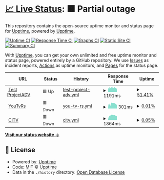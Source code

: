 # [📈 Live Status](https://demo.upptime.js.org): <!--live status--> **🟧 Partial outage**

This repository contains the open-source uptime monitor and status page for [Upptime](https://upptime.js.org), powered by [Upptime](https://github.com/upptime/upptime).

[![Uptime CI](https://github.com/Prj/upptime/workflows/Uptime%20CI/badge.svg)](https://github.com/Prj/upptime/actions?query=workflow%3A%22Uptime+CI%22)
[![Response Time CI](https://github.com/Prj/upptime/workflows/Response%20Time%20CI/badge.svg)](https://github.com/Prj/upptime/actions?query=workflow%3A%22Response+Time+CI%22)
[![Graphs CI](https://github.com/Prj/upptime/workflows/Graphs%20CI/badge.svg)](https://github.com/Prj/upptime/actions?query=workflow%3A%22Graphs+CI%22)
[![Static Site CI](https://github.com/Prj/upptime/workflows/Static%20Site%20CI/badge.svg)](https://github.com/Prj/upptime/actions?query=workflow%3A%22Static+Site+CI%22)
[![Summary CI](https://github.com/Prj/upptime/workflows/Summary%20CI/badge.svg)](https://github.com/Prj/upptime/actions?query=workflow%3A%22Summary+CI%22)

With [Upptime](https://upptime.js.org), you can get your own unlimited and free uptime monitor and status page, powered entirely by a GitHub repository. We use [Issues](https://github.com/upptime/upptime/issues) as incident reports, [Actions](https://github.com/Prj/upptime/actions) as uptime monitors, and [Pages](https://demo.upptime.js.org) for the status page.

<!--start: status pages-->
<!-- This summary is generated by Upptime (https://github.com/upptime/upptime) -->
<!-- Do not edit this manually, your changes will be overwritten -->
<!-- prettier-ignore -->
| URL | Status | History | Response Time | Uptime |
| --- | ------ | ------- | ------------- | ------ |
| <img alt="" src="https://icons.duckduckgo.com/ip3/test.adspro.it.ico" height="13"> [Test ProjectADV](https://test.adspro.it) | 🟩 Up | [test-project-adv.yml](https://github.com/PrjAdv/prjuptime/commits/HEAD/history/test-project-adv.yml) | <details><summary><img alt="Response time graph" src="./graphs/test-project-adv/response-time-week.png" height="20"> 1191ms</summary><br><a href="https://PrjAdv.github.io/prjuptime/history/test-project-adv"><img alt="Response time 1191" src="https://img.shields.io/endpoint?url=https%3A%2F%2Fraw.githubusercontent.com%2FPrjAdv%2Fprjuptime%2FHEAD%2Fapi%2Ftest-project-adv%2Fresponse-time.json"></a><br><a href="https://PrjAdv.github.io/prjuptime/history/test-project-adv"><img alt="24-hour response time 1191" src="https://img.shields.io/endpoint?url=https%3A%2F%2Fraw.githubusercontent.com%2FPrjAdv%2Fprjuptime%2FHEAD%2Fapi%2Ftest-project-adv%2Fresponse-time-day.json"></a><br><a href="https://PrjAdv.github.io/prjuptime/history/test-project-adv"><img alt="7-day response time 1191" src="https://img.shields.io/endpoint?url=https%3A%2F%2Fraw.githubusercontent.com%2FPrjAdv%2Fprjuptime%2FHEAD%2Fapi%2Ftest-project-adv%2Fresponse-time-week.json"></a><br><a href="https://PrjAdv.github.io/prjuptime/history/test-project-adv"><img alt="30-day response time 1191" src="https://img.shields.io/endpoint?url=https%3A%2F%2Fraw.githubusercontent.com%2FPrjAdv%2Fprjuptime%2FHEAD%2Fapi%2Ftest-project-adv%2Fresponse-time-month.json"></a><br><a href="https://PrjAdv.github.io/prjuptime/history/test-project-adv"><img alt="1-year response time 1191" src="https://img.shields.io/endpoint?url=https%3A%2F%2Fraw.githubusercontent.com%2FPrjAdv%2Fprjuptime%2FHEAD%2Fapi%2Ftest-project-adv%2Fresponse-time-year.json"></a></details> | <details><summary><a href="https://PrjAdv.github.io/prjuptime/history/test-project-adv">51.41%</a></summary><a href="https://PrjAdv.github.io/prjuptime/history/test-project-adv"><img alt="All-time uptime 51.41%" src="https://img.shields.io/endpoint?url=https%3A%2F%2Fraw.githubusercontent.com%2FPrjAdv%2Fprjuptime%2FHEAD%2Fapi%2Ftest-project-adv%2Fuptime.json"></a><br><a href="https://PrjAdv.github.io/prjuptime/history/test-project-adv"><img alt="24-hour uptime 51.41%" src="https://img.shields.io/endpoint?url=https%3A%2F%2Fraw.githubusercontent.com%2FPrjAdv%2Fprjuptime%2FHEAD%2Fapi%2Ftest-project-adv%2Fuptime-day.json"></a><br><a href="https://PrjAdv.github.io/prjuptime/history/test-project-adv"><img alt="7-day uptime 51.41%" src="https://img.shields.io/endpoint?url=https%3A%2F%2Fraw.githubusercontent.com%2FPrjAdv%2Fprjuptime%2FHEAD%2Fapi%2Ftest-project-adv%2Fuptime-week.json"></a><br><a href="https://PrjAdv.github.io/prjuptime/history/test-project-adv"><img alt="30-day uptime 51.41%" src="https://img.shields.io/endpoint?url=https%3A%2F%2Fraw.githubusercontent.com%2FPrjAdv%2Fprjuptime%2FHEAD%2Fapi%2Ftest-project-adv%2Fuptime-month.json"></a><br><a href="https://PrjAdv.github.io/prjuptime/history/test-project-adv"><img alt="1-year uptime 51.41%" src="https://img.shields.io/endpoint?url=https%3A%2F%2Fraw.githubusercontent.com%2FPrjAdv%2Fprjuptime%2FHEAD%2Fapi%2Ftest-project-adv%2Fuptime-year.json"></a></details>
| <img alt="" src="https://icons.duckduckgo.com/ip3/youtvrs.it.ico" height="13"> [YouTvRs](https://youtvrs.it) | 🟥 Down | [you-tv-rs.yml](https://github.com/PrjAdv/prjuptime/commits/HEAD/history/you-tv-rs.yml) | <details><summary><img alt="Response time graph" src="./graphs/you-tv-rs/response-time-week.png" height="20"> 301ms</summary><br><a href="https://PrjAdv.github.io/prjuptime/history/you-tv-rs"><img alt="Response time 301" src="https://img.shields.io/endpoint?url=https%3A%2F%2Fraw.githubusercontent.com%2FPrjAdv%2Fprjuptime%2FHEAD%2Fapi%2Fyou-tv-rs%2Fresponse-time.json"></a><br><a href="https://PrjAdv.github.io/prjuptime/history/you-tv-rs"><img alt="24-hour response time 301" src="https://img.shields.io/endpoint?url=https%3A%2F%2Fraw.githubusercontent.com%2FPrjAdv%2Fprjuptime%2FHEAD%2Fapi%2Fyou-tv-rs%2Fresponse-time-day.json"></a><br><a href="https://PrjAdv.github.io/prjuptime/history/you-tv-rs"><img alt="7-day response time 301" src="https://img.shields.io/endpoint?url=https%3A%2F%2Fraw.githubusercontent.com%2FPrjAdv%2Fprjuptime%2FHEAD%2Fapi%2Fyou-tv-rs%2Fresponse-time-week.json"></a><br><a href="https://PrjAdv.github.io/prjuptime/history/you-tv-rs"><img alt="30-day response time 301" src="https://img.shields.io/endpoint?url=https%3A%2F%2Fraw.githubusercontent.com%2FPrjAdv%2Fprjuptime%2FHEAD%2Fapi%2Fyou-tv-rs%2Fresponse-time-month.json"></a><br><a href="https://PrjAdv.github.io/prjuptime/history/you-tv-rs"><img alt="1-year response time 301" src="https://img.shields.io/endpoint?url=https%3A%2F%2Fraw.githubusercontent.com%2FPrjAdv%2Fprjuptime%2FHEAD%2Fapi%2Fyou-tv-rs%2Fresponse-time-year.json"></a></details> | <details><summary><a href="https://PrjAdv.github.io/prjuptime/history/you-tv-rs">0.01%</a></summary><a href="https://PrjAdv.github.io/prjuptime/history/you-tv-rs"><img alt="All-time uptime 0.01%" src="https://img.shields.io/endpoint?url=https%3A%2F%2Fraw.githubusercontent.com%2FPrjAdv%2Fprjuptime%2FHEAD%2Fapi%2Fyou-tv-rs%2Fuptime.json"></a><br><a href="https://PrjAdv.github.io/prjuptime/history/you-tv-rs"><img alt="24-hour uptime 0.01%" src="https://img.shields.io/endpoint?url=https%3A%2F%2Fraw.githubusercontent.com%2FPrjAdv%2Fprjuptime%2FHEAD%2Fapi%2Fyou-tv-rs%2Fuptime-day.json"></a><br><a href="https://PrjAdv.github.io/prjuptime/history/you-tv-rs"><img alt="7-day uptime 0.01%" src="https://img.shields.io/endpoint?url=https%3A%2F%2Fraw.githubusercontent.com%2FPrjAdv%2Fprjuptime%2FHEAD%2Fapi%2Fyou-tv-rs%2Fuptime-week.json"></a><br><a href="https://PrjAdv.github.io/prjuptime/history/you-tv-rs"><img alt="30-day uptime 0.01%" src="https://img.shields.io/endpoint?url=https%3A%2F%2Fraw.githubusercontent.com%2FPrjAdv%2Fprjuptime%2FHEAD%2Fapi%2Fyou-tv-rs%2Fuptime-month.json"></a><br><a href="https://PrjAdv.github.io/prjuptime/history/you-tv-rs"><img alt="1-year uptime 0.01%" src="https://img.shields.io/endpoint?url=https%3A%2F%2Fraw.githubusercontent.com%2FPrjAdv%2Fprjuptime%2FHEAD%2Fapi%2Fyou-tv-rs%2Fuptime-year.json"></a></details>
| <img alt="" src="https://icons.duckduckgo.com/ip3/cercoiltuovolto.it.ico" height="13"> [CITV](https://cercoiltuovolto.it) | 🟥 Down | [citv.yml](https://github.com/PrjAdv/prjuptime/commits/HEAD/history/citv.yml) | <details><summary><img alt="Response time graph" src="./graphs/citv/response-time-week.png" height="20"> 1864ms</summary><br><a href="https://PrjAdv.github.io/prjuptime/history/citv"><img alt="Response time 1864" src="https://img.shields.io/endpoint?url=https%3A%2F%2Fraw.githubusercontent.com%2FPrjAdv%2Fprjuptime%2FHEAD%2Fapi%2Fcitv%2Fresponse-time.json"></a><br><a href="https://PrjAdv.github.io/prjuptime/history/citv"><img alt="24-hour response time 1864" src="https://img.shields.io/endpoint?url=https%3A%2F%2Fraw.githubusercontent.com%2FPrjAdv%2Fprjuptime%2FHEAD%2Fapi%2Fcitv%2Fresponse-time-day.json"></a><br><a href="https://PrjAdv.github.io/prjuptime/history/citv"><img alt="7-day response time 1864" src="https://img.shields.io/endpoint?url=https%3A%2F%2Fraw.githubusercontent.com%2FPrjAdv%2Fprjuptime%2FHEAD%2Fapi%2Fcitv%2Fresponse-time-week.json"></a><br><a href="https://PrjAdv.github.io/prjuptime/history/citv"><img alt="30-day response time 1864" src="https://img.shields.io/endpoint?url=https%3A%2F%2Fraw.githubusercontent.com%2FPrjAdv%2Fprjuptime%2FHEAD%2Fapi%2Fcitv%2Fresponse-time-month.json"></a><br><a href="https://PrjAdv.github.io/prjuptime/history/citv"><img alt="1-year response time 1864" src="https://img.shields.io/endpoint?url=https%3A%2F%2Fraw.githubusercontent.com%2FPrjAdv%2Fprjuptime%2FHEAD%2Fapi%2Fcitv%2Fresponse-time-year.json"></a></details> | <details><summary><a href="https://PrjAdv.github.io/prjuptime/history/citv">0.05%</a></summary><a href="https://PrjAdv.github.io/prjuptime/history/citv"><img alt="All-time uptime 0.05%" src="https://img.shields.io/endpoint?url=https%3A%2F%2Fraw.githubusercontent.com%2FPrjAdv%2Fprjuptime%2FHEAD%2Fapi%2Fcitv%2Fuptime.json"></a><br><a href="https://PrjAdv.github.io/prjuptime/history/citv"><img alt="24-hour uptime 0.05%" src="https://img.shields.io/endpoint?url=https%3A%2F%2Fraw.githubusercontent.com%2FPrjAdv%2Fprjuptime%2FHEAD%2Fapi%2Fcitv%2Fuptime-day.json"></a><br><a href="https://PrjAdv.github.io/prjuptime/history/citv"><img alt="7-day uptime 0.05%" src="https://img.shields.io/endpoint?url=https%3A%2F%2Fraw.githubusercontent.com%2FPrjAdv%2Fprjuptime%2FHEAD%2Fapi%2Fcitv%2Fuptime-week.json"></a><br><a href="https://PrjAdv.github.io/prjuptime/history/citv"><img alt="30-day uptime 0.05%" src="https://img.shields.io/endpoint?url=https%3A%2F%2Fraw.githubusercontent.com%2FPrjAdv%2Fprjuptime%2FHEAD%2Fapi%2Fcitv%2Fuptime-month.json"></a><br><a href="https://PrjAdv.github.io/prjuptime/history/citv"><img alt="1-year uptime 0.05%" src="https://img.shields.io/endpoint?url=https%3A%2F%2Fraw.githubusercontent.com%2FPrjAdv%2Fprjuptime%2FHEAD%2Fapi%2Fcitv%2Fuptime-year.json"></a></details>

<!--end: status pages-->

[**Visit our status website →**](https://demo.upptime.js.org)

## 📄 License

- Powered by: [Upptime](https://github.com/upptime/upptime)
- Code: [MIT](./LICENSE) © [Upptime](https://upptime.js.org)
- Data in the `./history` directory: [Open Database License](https://opendatacommons.org/licenses/odbl/1-0/)
